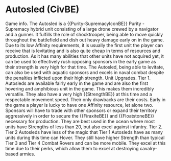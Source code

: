 # Autosled (CivBE)

Game info.
The Autosled is a {{Purity-SupremacyIconBE}} Purity - Supremacy hybrid unit consisting of a large drone crewed by a navigator and a gunner. It fulfills the role of shocktrooper, being able to move quickly throughout the battlefield and dish out heavy damage early on in the game. Due to its low Affinity requirements, it is usually the first unit the player can receive that is levitating and is also quite cheap in terms of resources and production. As it has many abilities that other units have not acquired yet, it can be used to effectively rush opposing sponsors in the early game as their strength is very high for that time. The Autosled, being able to levitate, can also be used with aquatic sponsors and excels in naval combat despite the penalties inflicted upon their high strength.
Unit Upgrades.
Tier 1.
Autosleds are available fairly early in the game and are also the first hovering and amphibious unit in the game. This makes them incredibly versatile. They also have a very high {{StrengthBE}} at this time and a respectable movement speed. Their only drawbacks are their costs. Early in the game a player is lucky to have one Affinity resource, let alone two. Sponsors will have to trade with other sponsors or expand their territory aggressively in order to secure the {{FiraxiteBE}} and {{FloatstoneBE}} necessary for production. They are best used in the ocean where most units have Strengths of less than 20, but also excel against infantry.
Tier 2.
Tier 2 Autosleds have less of the magic that Tier 1 Autosleds have as many units during this time can Hover. They still have higher Strength than typical Tier 3 and Tier 4 Combat Rovers and can be more mobile. They excel at this time due to their perks, which allow them to excel at destroying cavalry-based armies.